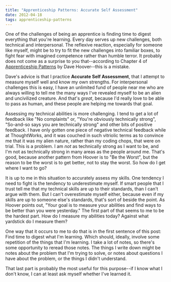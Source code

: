 ```yaml
---
title: "Apprenticeship Patterns: Accurate Self Assessment"
date: 2012-04-18
tags: apprenticeship-patterns
---
```


One of the challenges of being an apprentice is finding time to digest everything that you're learning. Every day serves up new challenges, both technical and interpersonal. The reflexive reaction, especially for someone like myself, might be to try to fit the new challenges into familiar boxes, to fight fear with imagined competence rather than humble terror. It probably does not come as a surprise to you that--according to Chapter 4 of [Apprenticeship Patterns](http://shop.oreilly.com/product/9780596518387.do) by Dave Hoover--this is a mistake.

Dave's advice is that I practice **Accurate Self Assessment**, that I attempt to measure myself well and know my own strengths. For interpersonal challenges this is easy, I have an unlimited fund of people near me who are always willing to tell me the many ways I've revealed myself to be an alien and uncivilized creature. And that's *great*, because I'd really love to be able to pass as human, and these people are helping me towards that goal.

Assessing my technical abilities is more challenging. I tend to get a lot of feedback like "No complaints" or, "You're obviously technically strong", "So-and-so says you are technically strong" and other bits of positive feedback. I have only gotten one piece of negative technical feedback while at ThoughtWorks, and it was couched in such vitriolic terms as to convince me that it was my alien nature, rather than my coding chops, that were on trial. This is a problem. I am *not* as technically strong as I want to be, and I'm not as technically strong in many areas as the people around me. That's good, because another pattern from Hoover is to "Be the Worst", but the reason to be the worst is to get better, not to stay the worst. So how do I get where I want to go?

It is up to me in this situation to accurately assess my skills. One tendency I need to fight is the tendency to underestimate myself. If smart people that I trust tell me that my technical skills are up to their standards, than I can't argue with them. But I can't overestimate myself either, because even if my skills are up to someone else's standards, that's sort of beside the point. As Hoover points out, "Your goal is to measure your abilities and find ways to be better than you were yesterday." The first part of that seems to me to be the hardest part. How do I measure my abilities today? Against what yardstick do I measure them?

One way that it occurs to me to do that is in the first sentence of this post: Find time to digest what I'm learning. Which should, ideally, involve some repetition of the things that I'm learning. I take a lot of notes, so there's some opportunity to reread those notes. The things I write down might be notes about the problem that I'm trying to solve, or notes about questions I have about the problem, or the things I didn't understand.

That last part is probably the most useful for this purpose--if I know what I don't know, I can at least ask myself whether I've learned it.
